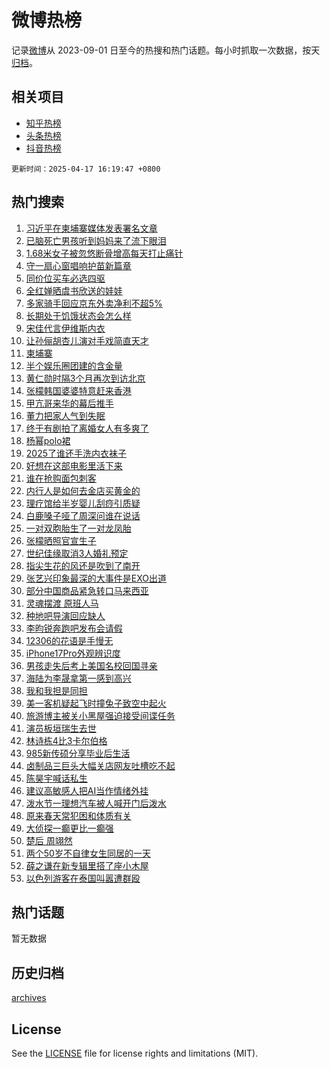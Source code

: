 # 微博热榜

记录[微博](https://www.weibo.com)从 2023-09-01 日至今的热搜和热门话题。每小时抓取一次数据，按天[归档](archives)。

## 相关项目

- [知乎热榜](https://github.com/hotarchive/zhihu)
- [头条热榜](https://github.com/hotarchive/toutiao)
- [抖音热榜](https://github.com/hotarchive/douyin)


`更新时间：2025-04-17 16:19:47 +0800`

## 热门搜索

1. [习近平在柬埔寨媒体发表署名文章](https://m.weibo.cn/search?containerid=100103type%3D1%26t%3D10%26q%3D%23%E4%B9%A0%E8%BF%91%E5%B9%B3%E5%9C%A8%E6%9F%AC%E5%9F%94%E5%AF%A8%E5%AA%92%E4%BD%93%E5%8F%91%E8%A1%A8%E7%BD%B2%E5%90%8D%E6%96%87%E7%AB%A0%23&stream_entry_id=51&isnewpage=1&extparam=seat%3D1%26filter_type%3Drealtimehot%26stream_entry_id%3D51%26c_type%3D51%26dgr%3D0%26pos%3D0%26q%3D%2523%25E4%25B9%25A0%25E8%25BF%2591%25E5%25B9%25B3%25E5%259C%25A8%25E6%259F%25AC%25E5%259F%2594%25E5%25AF%25A8%25E5%25AA%2592%25E4%25BD%2593%25E5%258F%2591%25E8%25A1%25A8%25E7%25BD%25B2%25E5%2590%258D%25E6%2596%2587%25E7%25AB%25A0%2523%26cate%3D10103%26display_time%3D1744877985%26pre_seqid%3D174487798560803822407109)
1. [已脑死亡男孩听到妈妈来了流下眼泪](https://m.weibo.cn/search?containerid=100103type%3D1%26t%3D10%26q%3D%23%E5%B7%B2%E8%84%91%E6%AD%BB%E4%BA%A1%E7%94%B7%E5%AD%A9%E5%90%AC%E5%88%B0%E5%A6%88%E5%A6%88%E6%9D%A5%E4%BA%86%E6%B5%81%E4%B8%8B%E7%9C%BC%E6%B3%AA%23&stream_entry_id=31&isnewpage=1&extparam=seat%3D1%26filter_type%3Drealtimehot%26c_type%3D31%26dgr%3D0%26cate%3D5001%26band_rank%3D1%26flag%3D1%26q%3D%2523%25E5%25B7%25B2%25E8%2584%2591%25E6%25AD%25BB%25E4%25BA%25A1%25E7%2594%25B7%25E5%25AD%25A9%25E5%2590%25AC%25E5%2588%25B0%25E5%25A6%2588%25E5%25A6%2588%25E6%259D%25A5%25E4%25BA%2586%25E6%25B5%2581%25E4%25B8%258B%25E7%259C%25BC%25E6%25B3%25AA%2523%26stream_entry_id%3D31%26realpos%3D1%26lcate%3D5001%26pos%3D0%26display_time%3D1744877985%26pre_seqid%3D174487798560803822407109)
1. [1.68米女子被忽悠断骨增高每天打止痛针](https://m.weibo.cn/search?containerid=100103type%3D1%26t%3D10%26q%3D%231.68%E7%B1%B3%E5%A5%B3%E5%AD%90%E8%A2%AB%E5%BF%BD%E6%82%A0%E6%96%AD%E9%AA%A8%E5%A2%9E%E9%AB%98%E6%AF%8F%E5%A4%A9%E6%89%93%E6%AD%A2%E7%97%9B%E9%92%88%23&stream_entry_id=31&isnewpage=1&extparam=seat%3D1%26filter_type%3Drealtimehot%26c_type%3D31%26dgr%3D0%26cate%3D5001%26band_rank%3D2%26flag%3D2%26q%3D%25231.68%25E7%25B1%25B3%25E5%25A5%25B3%25E5%25AD%2590%25E8%25A2%25AB%25E5%25BF%25BD%25E6%2582%25A0%25E6%2596%25AD%25E9%25AA%25A8%25E5%25A2%259E%25E9%25AB%2598%25E6%25AF%258F%25E5%25A4%25A9%25E6%2589%2593%25E6%25AD%25A2%25E7%2597%259B%25E9%2592%2588%2523%26stream_entry_id%3D31%26realpos%3D2%26lcate%3D5001%26pos%3D1%26display_time%3D1744877985%26pre_seqid%3D174487798560803822407109)
1. [守一扇心窗唱响护苗新篇章](https://m.weibo.cn/search?containerid=100103type%3D1%26t%3D10%26q%3D%23%E5%AE%88%E4%B8%80%E6%89%87%E5%BF%83%E7%AA%97%E5%94%B1%E5%93%8D%E6%8A%A4%E8%8B%97%E6%96%B0%E7%AF%87%E7%AB%A0%23&stream_entry_id=31&isnewpage=1&extparam=seat%3D1%26filter_type%3Drealtimehot%26c_type%3D31%26dgr%3D0%26cate%3D5001%26band_rank%3D3%26flag%3D0%26q%3D%2523%25E5%25AE%2588%25E4%25B8%2580%25E6%2589%2587%25E5%25BF%2583%25E7%25AA%2597%25E5%2594%25B1%25E5%2593%258D%25E6%258A%25A4%25E8%258B%2597%25E6%2596%25B0%25E7%25AF%2587%25E7%25AB%25A0%2523%26stream_entry_id%3D31%26realpos%3D3%26lcate%3D5001%26pos%3D2%26display_time%3D1744877985%26pre_seqid%3D174487798560803822407109)
1. [同价位买车必选四驱](https://m.weibo.cn/search?containerid=100103type%3D1%26t%3D10%26q%3D%23%E5%90%8C%E4%BB%B7%E4%BD%8D%E4%B9%B0%E8%BD%A6%E5%BF%85%E9%80%89%E5%9B%9B%E9%A9%B1%23&stream_entry_id=31&isnewpage=1&extparam=seat%3D1%26filter_type%3Drealtimehot%26c_type%3D31%26dgr%3D0%26adid%3D283125%26pos%3D3%26stream_entry_id%3D31%26topic_ad%3D1%26cate%3D5001%26band_rank%3D4%26is_ad_pos%3D1%26lcate%3D5001%26q%3D%2523%25E5%2590%258C%25E4%25BB%25B7%25E4%25BD%258D%25E4%25B9%25B0%25E8%25BD%25A6%25E5%25BF%2585%25E9%2580%2589%25E5%259B%259B%25E9%25A9%25B1%2523%26display_time%3D1744877985%26pre_seqid%3D174487798560803822407109)
1. [全红婵晒虞书欣送的娃娃](https://m.weibo.cn/search?containerid=100103type%3D1%26t%3D10%26q%3D%23%E5%85%A8%E7%BA%A2%E5%A9%B5%E6%99%92%E8%99%9E%E4%B9%A6%E6%AC%A3%E9%80%81%E7%9A%84%E5%A8%83%E5%A8%83%23&stream_entry_id=31&isnewpage=1&extparam=seat%3D1%26filter_type%3Drealtimehot%26c_type%3D31%26dgr%3D0%26cate%3D5001%26band_rank%3D4%26flag%3D1%26q%3D%2523%25E5%2585%25A8%25E7%25BA%25A2%25E5%25A9%25B5%25E6%2599%2592%25E8%2599%259E%25E4%25B9%25A6%25E6%25AC%25A3%25E9%2580%2581%25E7%259A%2584%25E5%25A8%2583%25E5%25A8%2583%2523%26stream_entry_id%3D31%26realpos%3D4%26lcate%3D5001%26pos%3D4%26display_time%3D1744877985%26pre_seqid%3D174487798560803822407109)
1. [多家骑手回应京东外卖净利不超5%](https://m.weibo.cn/search?containerid=100103type%3D1%26t%3D10%26q%3D%23%E5%A4%9A%E5%AE%B6%E9%AA%91%E6%89%8B%E5%9B%9E%E5%BA%94%E4%BA%AC%E4%B8%9C%E5%A4%96%E5%8D%96%E5%87%80%E5%88%A9%E4%B8%8D%E8%B6%855%25%23&stream_entry_id=31&isnewpage=1&extparam=seat%3D1%26filter_type%3Drealtimehot%26c_type%3D31%26dgr%3D0%26cate%3D5001%26band_rank%3D5%26flag%3D1%26q%3D%2523%25E5%25A4%259A%25E5%25AE%25B6%25E9%25AA%2591%25E6%2589%258B%25E5%259B%259E%25E5%25BA%2594%25E4%25BA%25AC%25E4%25B8%259C%25E5%25A4%2596%25E5%258D%2596%25E5%2587%2580%25E5%2588%25A9%25E4%25B8%258D%25E8%25B6%25855%2525%2523%26stream_entry_id%3D31%26realpos%3D5%26lcate%3D5001%26pos%3D5%26display_time%3D1744877985%26pre_seqid%3D174487798560803822407109)
1. [长期处于饥饿状态会怎么样](https://m.weibo.cn/search?containerid=100103type%3D1%26t%3D10%26q%3D%E9%95%BF%E6%9C%9F%E5%A4%84%E4%BA%8E%E9%A5%A5%E9%A5%BF%E7%8A%B6%E6%80%81%E4%BC%9A%E6%80%8E%E4%B9%88%E6%A0%B7&stream_entry_id=31&isnewpage=1&extparam=seat%3D1%26filter_type%3Drealtimehot%26first_ask_mid%3D%26c_type%3D31%26dgr%3D0%26pos%3D6%26q%3D%25E9%2595%25BF%25E6%259C%259F%25E5%25A4%2584%25E4%25BA%258E%25E9%25A5%25A5%25E9%25A5%25BF%25E7%258A%25B6%25E6%2580%2581%25E4%25BC%259A%25E6%2580%258E%25E4%25B9%2588%25E6%25A0%25B7%26stream_entry_id%3D31%26flag%3D0%26band_rank%3D6%26cate%3D5001%26realpos%3D6%26lcate%3D5001%26is_ai_ask%3D1%26display_time%3D1744877985%26pre_seqid%3D174487798560803822407109)
1. [宋佳代言伊维斯内衣](https://m.weibo.cn/search?containerid=100103type%3D1%26t%3D10%26q%3D%23%E5%AE%8B%E4%BD%B3%E4%BB%A3%E8%A8%80%E4%BC%8A%E7%BB%B4%E6%96%AF%E5%86%85%E8%A1%A3%23&stream_entry_id=31&isnewpage=1&extparam=seat%3D1%26filter_type%3Drealtimehot%26c_type%3D31%26dgr%3D0%26adid%3D283076%26pos%3D7%26stream_entry_id%3D31%26topic_ad%3D1%26cate%3D5001%26band_rank%3D7%26is_ad_pos%3D1%26lcate%3D5001%26q%3D%2523%25E5%25AE%258B%25E4%25BD%25B3%25E4%25BB%25A3%25E8%25A8%2580%25E4%25BC%258A%25E7%25BB%25B4%25E6%2596%25AF%25E5%2586%2585%25E8%25A1%25A3%2523%26display_time%3D1744877985%26pre_seqid%3D174487798560803822407109)
1. [让孙俪胡杏儿演对手戏简直天才](https://m.weibo.cn/search?containerid=100103type%3D1%26t%3D10%26q%3D%E8%AE%A9%E5%AD%99%E4%BF%AA%E8%83%A1%E6%9D%8F%E5%84%BF%E6%BC%94%E5%AF%B9%E6%89%8B%E6%88%8F%E7%AE%80%E7%9B%B4%E5%A4%A9%E6%89%8D&stream_entry_id=31&isnewpage=1&extparam=seat%3D1%26filter_type%3Drealtimehot%26c_type%3D31%26dgr%3D0%26cate%3D5001%26band_rank%3D7%26flag%3D1%26q%3D%25E8%25AE%25A9%25E5%25AD%2599%25E4%25BF%25AA%25E8%2583%25A1%25E6%259D%258F%25E5%2584%25BF%25E6%25BC%2594%25E5%25AF%25B9%25E6%2589%258B%25E6%2588%258F%25E7%25AE%2580%25E7%259B%25B4%25E5%25A4%25A9%25E6%2589%258D%26stream_entry_id%3D31%26realpos%3D7%26lcate%3D5001%26pos%3D8%26display_time%3D1744877985%26pre_seqid%3D174487798560803822407109)
1. [柬埔寨](https://m.weibo.cn/search?containerid=100103type%3D1%26t%3D10%26q%3D%E6%9F%AC%E5%9F%94%E5%AF%A8&stream_entry_id=31&isnewpage=1&extparam=seat%3D1%26filter_type%3Drealtimehot%26c_type%3D31%26dgr%3D0%26cate%3D5001%26band_rank%3D8%26flag%3D0%26q%3D%25E6%259F%25AC%25E5%259F%2594%25E5%25AF%25A8%26stream_entry_id%3D31%26realpos%3D8%26lcate%3D5001%26pos%3D9%26display_time%3D1744877985%26pre_seqid%3D174487798560803822407109)
1. [半个娱乐圈团建的含金量](https://m.weibo.cn/search?containerid=100103type%3D1%26t%3D10%26q%3D%23%E5%8D%8A%E4%B8%AA%E5%A8%B1%E4%B9%90%E5%9C%88%E5%9B%A2%E5%BB%BA%E7%9A%84%E5%90%AB%E9%87%91%E9%87%8F%23&stream_entry_id=31&isnewpage=1&extparam=seat%3D1%26filter_type%3Drealtimehot%26c_type%3D31%26dgr%3D0%26cate%3D5001%26band_rank%3D9%26flag%3D2%26q%3D%2523%25E5%258D%258A%25E4%25B8%25AA%25E5%25A8%25B1%25E4%25B9%2590%25E5%259C%2588%25E5%259B%25A2%25E5%25BB%25BA%25E7%259A%2584%25E5%2590%25AB%25E9%2587%2591%25E9%2587%258F%2523%26stream_entry_id%3D31%26realpos%3D9%26lcate%3D5001%26pos%3D10%26display_time%3D1744877985%26pre_seqid%3D174487798560803822407109)
1. [黄仁勋时隔3个月再次到访北京](https://m.weibo.cn/search?containerid=100103type%3D1%26t%3D10%26q%3D%23%E9%BB%84%E4%BB%81%E5%8B%8B%E6%97%B6%E9%9A%943%E4%B8%AA%E6%9C%88%E5%86%8D%E6%AC%A1%E5%88%B0%E8%AE%BF%E5%8C%97%E4%BA%AC%23&stream_entry_id=31&isnewpage=1&extparam=seat%3D1%26filter_type%3Drealtimehot%26c_type%3D31%26dgr%3D0%26cate%3D5001%26band_rank%3D10%26flag%3D1%26q%3D%2523%25E9%25BB%2584%25E4%25BB%2581%25E5%258B%258B%25E6%2597%25B6%25E9%259A%25943%25E4%25B8%25AA%25E6%259C%2588%25E5%2586%258D%25E6%25AC%25A1%25E5%2588%25B0%25E8%25AE%25BF%25E5%258C%2597%25E4%25BA%25AC%2523%26stream_entry_id%3D31%26realpos%3D10%26lcate%3D5001%26pos%3D11%26display_time%3D1744877985%26pre_seqid%3D174487798560803822407109)
1. [张檬韩国婆婆特意赶来香港](https://m.weibo.cn/search?containerid=100103type%3D1%26t%3D10%26q%3D%23%E5%BC%A0%E6%AA%AC%E9%9F%A9%E5%9B%BD%E5%A9%86%E5%A9%86%E7%89%B9%E6%84%8F%E8%B5%B6%E6%9D%A5%E9%A6%99%E6%B8%AF%23&stream_entry_id=31&isnewpage=1&extparam=seat%3D1%26filter_type%3Drealtimehot%26c_type%3D31%26dgr%3D0%26cate%3D5001%26band_rank%3D11%26flag%3D1%26q%3D%2523%25E5%25BC%25A0%25E6%25AA%25AC%25E9%259F%25A9%25E5%259B%25BD%25E5%25A9%2586%25E5%25A9%2586%25E7%2589%25B9%25E6%2584%258F%25E8%25B5%25B6%25E6%259D%25A5%25E9%25A6%2599%25E6%25B8%25AF%2523%26stream_entry_id%3D31%26realpos%3D11%26lcate%3D5001%26pos%3D12%26display_time%3D1744877985%26pre_seqid%3D174487798560803822407109)
1. [甲亢哥来华的幕后推手](https://m.weibo.cn/search?containerid=100103type%3D1%26t%3D10%26q%3D%E7%94%B2%E4%BA%A2%E5%93%A5%E6%9D%A5%E5%8D%8E%E7%9A%84%E5%B9%95%E5%90%8E%E6%8E%A8%E6%89%8B&stream_entry_id=31&isnewpage=1&extparam=seat%3D1%26filter_type%3Drealtimehot%26c_type%3D31%26dgr%3D0%26cate%3D5001%26band_rank%3D12%26flag%3D1%26q%3D%25E7%2594%25B2%25E4%25BA%25A2%25E5%2593%25A5%25E6%259D%25A5%25E5%258D%258E%25E7%259A%2584%25E5%25B9%2595%25E5%2590%258E%25E6%258E%25A8%25E6%2589%258B%26stream_entry_id%3D31%26realpos%3D12%26lcate%3D5001%26pos%3D13%26display_time%3D1744877985%26pre_seqid%3D174487798560803822407109)
1. [董力把家人气到失眠](https://m.weibo.cn/search?containerid=100103type%3D1%26t%3D10%26q%3D%E8%91%A3%E5%8A%9B%E6%8A%8A%E5%AE%B6%E4%BA%BA%E6%B0%94%E5%88%B0%E5%A4%B1%E7%9C%A0&stream_entry_id=31&isnewpage=1&extparam=seat%3D1%26filter_type%3Drealtimehot%26c_type%3D31%26dgr%3D0%26cate%3D5001%26band_rank%3D13%26flag%3D2%26q%3D%25E8%2591%25A3%25E5%258A%259B%25E6%258A%258A%25E5%25AE%25B6%25E4%25BA%25BA%25E6%25B0%2594%25E5%2588%25B0%25E5%25A4%25B1%25E7%259C%25A0%26stream_entry_id%3D31%26realpos%3D13%26lcate%3D5001%26pos%3D14%26display_time%3D1744877985%26pre_seqid%3D174487798560803822407109)
1. [终于有剧拍了离婚女人有多爽了](https://m.weibo.cn/search?containerid=100103type%3D1%26t%3D10%26q%3D%E7%BB%88%E4%BA%8E%E6%9C%89%E5%89%A7%E6%8B%8D%E4%BA%86%E7%A6%BB%E5%A9%9A%E5%A5%B3%E4%BA%BA%E6%9C%89%E5%A4%9A%E7%88%BD%E4%BA%86&stream_entry_id=31&isnewpage=1&extparam=seat%3D1%26filter_type%3Drealtimehot%26c_type%3D31%26dgr%3D0%26cate%3D5001%26band_rank%3D14%26flag%3D2%26q%3D%25E7%25BB%2588%25E4%25BA%258E%25E6%259C%2589%25E5%2589%25A7%25E6%258B%258D%25E4%25BA%2586%25E7%25A6%25BB%25E5%25A9%259A%25E5%25A5%25B3%25E4%25BA%25BA%25E6%259C%2589%25E5%25A4%259A%25E7%2588%25BD%25E4%25BA%2586%26stream_entry_id%3D31%26realpos%3D14%26lcate%3D5001%26pos%3D15%26display_time%3D1744877985%26pre_seqid%3D174487798560803822407109)
1. [杨幂polo裙](https://m.weibo.cn/search?containerid=100103type%3D1%26t%3D10%26q%3D%E6%9D%A8%E5%B9%82polo%E8%A3%99&stream_entry_id=31&isnewpage=1&extparam=seat%3D1%26filter_type%3Drealtimehot%26c_type%3D31%26dgr%3D0%26cate%3D5001%26band_rank%3D15%26flag%3D1%26q%3D%25E6%259D%25A8%25E5%25B9%2582polo%25E8%25A3%2599%26stream_entry_id%3D31%26realpos%3D15%26lcate%3D5001%26pos%3D16%26display_time%3D1744877985%26pre_seqid%3D174487798560803822407109)
1. [2025了谁还手洗内衣袜子](https://m.weibo.cn/search?containerid=100103type%3D1%26t%3D10%26q%3D%232025%E4%BA%86%E8%B0%81%E8%BF%98%E6%89%8B%E6%B4%97%E5%86%85%E8%A1%A3%E8%A2%9C%E5%AD%90%23&stream_entry_id=31&isnewpage=1&extparam=seat%3D1%26filter_type%3Drealtimehot%26c_type%3D31%26dgr%3D0%26cate%3D5001%26band_rank%3D16%26flag%3D1%26q%3D%25232025%25E4%25BA%2586%25E8%25B0%2581%25E8%25BF%2598%25E6%2589%258B%25E6%25B4%2597%25E5%2586%2585%25E8%25A1%25A3%25E8%25A2%259C%25E5%25AD%2590%2523%26stream_entry_id%3D31%26realpos%3D16%26lcate%3D5001%26pos%3D17%26display_time%3D1744877985%26pre_seqid%3D174487798560803822407109)
1. [好想在这部电影里活下来](https://m.weibo.cn/search?containerid=100103type%3D1%26t%3D10%26q%3D%E5%A5%BD%E6%83%B3%E5%9C%A8%E8%BF%99%E9%83%A8%E7%94%B5%E5%BD%B1%E9%87%8C%E6%B4%BB%E4%B8%8B%E6%9D%A5&stream_entry_id=31&isnewpage=1&extparam=seat%3D1%26filter_type%3Drealtimehot%26c_type%3D31%26dgr%3D0%26cate%3D5001%26band_rank%3D17%26flag%3D1%26q%3D%25E5%25A5%25BD%25E6%2583%25B3%25E5%259C%25A8%25E8%25BF%2599%25E9%2583%25A8%25E7%2594%25B5%25E5%25BD%25B1%25E9%2587%258C%25E6%25B4%25BB%25E4%25B8%258B%25E6%259D%25A5%26stream_entry_id%3D31%26realpos%3D17%26lcate%3D5001%26pos%3D18%26display_time%3D1744877985%26pre_seqid%3D174487798560803822407109)
1. [谁在抢购面包刺客](https://m.weibo.cn/search?containerid=100103type%3D1%26t%3D10%26q%3D%23%E8%B0%81%E5%9C%A8%E6%8A%A2%E8%B4%AD%E9%9D%A2%E5%8C%85%E5%88%BA%E5%AE%A2%23&stream_entry_id=31&isnewpage=1&extparam=seat%3D1%26filter_type%3Drealtimehot%26c_type%3D31%26dgr%3D0%26cate%3D5001%26band_rank%3D18%26flag%3D1%26q%3D%2523%25E8%25B0%2581%25E5%259C%25A8%25E6%258A%25A2%25E8%25B4%25AD%25E9%259D%25A2%25E5%258C%2585%25E5%2588%25BA%25E5%25AE%25A2%2523%26stream_entry_id%3D31%26realpos%3D18%26lcate%3D5001%26pos%3D19%26display_time%3D1744877985%26pre_seqid%3D174487798560803822407109)
1. [内行人是如何去金店买黄金的](https://m.weibo.cn/search?containerid=100103type%3D1%26t%3D10%26q%3D%E5%86%85%E8%A1%8C%E4%BA%BA%E6%98%AF%E5%A6%82%E4%BD%95%E5%8E%BB%E9%87%91%E5%BA%97%E4%B9%B0%E9%BB%84%E9%87%91%E7%9A%84&stream_entry_id=31&isnewpage=1&extparam=seat%3D1%26filter_type%3Drealtimehot%26first_ask_mid%3D%26c_type%3D31%26dgr%3D0%26pos%3D20%26q%3D%25E5%2586%2585%25E8%25A1%258C%25E4%25BA%25BA%25E6%2598%25AF%25E5%25A6%2582%25E4%25BD%2595%25E5%258E%25BB%25E9%2587%2591%25E5%25BA%2597%25E4%25B9%25B0%25E9%25BB%2584%25E9%2587%2591%25E7%259A%2584%26stream_entry_id%3D31%26flag%3D1%26band_rank%3D19%26cate%3D5001%26realpos%3D19%26lcate%3D5001%26is_ai_ask%3D1%26display_time%3D1744877985%26pre_seqid%3D174487798560803822407109)
1. [理疗馆给半岁婴儿刮痧引质疑](https://m.weibo.cn/search?containerid=100103type%3D1%26t%3D10%26q%3D%23%E7%90%86%E7%96%97%E9%A6%86%E7%BB%99%E5%8D%8A%E5%B2%81%E5%A9%B4%E5%84%BF%E5%88%AE%E7%97%A7%E5%BC%95%E8%B4%A8%E7%96%91%23&stream_entry_id=31&isnewpage=1&extparam=seat%3D1%26filter_type%3Drealtimehot%26c_type%3D31%26dgr%3D0%26cate%3D5001%26band_rank%3D20%26flag%3D1%26q%3D%2523%25E7%2590%2586%25E7%2596%2597%25E9%25A6%2586%25E7%25BB%2599%25E5%258D%258A%25E5%25B2%2581%25E5%25A9%25B4%25E5%2584%25BF%25E5%2588%25AE%25E7%2597%25A7%25E5%25BC%2595%25E8%25B4%25A8%25E7%2596%2591%2523%26stream_entry_id%3D31%26realpos%3D20%26lcate%3D5001%26pos%3D21%26display_time%3D1744877985%26pre_seqid%3D174487798560803822407109)
1. [白鹿嗓子哑了周深问谁在说话](https://m.weibo.cn/search?containerid=100103type%3D1%26t%3D10%26q%3D%23%E7%99%BD%E9%B9%BF%E5%97%93%E5%AD%90%E5%93%91%E4%BA%86%E5%91%A8%E6%B7%B1%E9%97%AE%E8%B0%81%E5%9C%A8%E8%AF%B4%E8%AF%9D%23&stream_entry_id=31&isnewpage=1&extparam=seat%3D1%26filter_type%3Drealtimehot%26c_type%3D31%26dgr%3D0%26cate%3D5001%26band_rank%3D21%26flag%3D1%26q%3D%2523%25E7%2599%25BD%25E9%25B9%25BF%25E5%2597%2593%25E5%25AD%2590%25E5%2593%2591%25E4%25BA%2586%25E5%2591%25A8%25E6%25B7%25B1%25E9%2597%25AE%25E8%25B0%2581%25E5%259C%25A8%25E8%25AF%25B4%25E8%25AF%259D%2523%26stream_entry_id%3D31%26realpos%3D21%26lcate%3D5001%26pos%3D22%26display_time%3D1744877985%26pre_seqid%3D174487798560803822407109)
1. [一对双胞胎生了一对龙凤胎](https://m.weibo.cn/search?containerid=100103type%3D1%26t%3D10%26q%3D%23%E4%B8%80%E5%AF%B9%E5%8F%8C%E8%83%9E%E8%83%8E%E7%94%9F%E4%BA%86%E4%B8%80%E5%AF%B9%E9%BE%99%E5%87%A4%E8%83%8E%23&stream_entry_id=31&isnewpage=1&extparam=seat%3D1%26filter_type%3Drealtimehot%26c_type%3D31%26dgr%3D0%26cate%3D5001%26band_rank%3D22%26flag%3D1%26q%3D%2523%25E4%25B8%2580%25E5%25AF%25B9%25E5%258F%258C%25E8%2583%259E%25E8%2583%258E%25E7%2594%259F%25E4%25BA%2586%25E4%25B8%2580%25E5%25AF%25B9%25E9%25BE%2599%25E5%2587%25A4%25E8%2583%258E%2523%26stream_entry_id%3D31%26realpos%3D22%26lcate%3D5001%26pos%3D23%26display_time%3D1744877985%26pre_seqid%3D174487798560803822407109)
1. [张檬晒照官宣生子](https://m.weibo.cn/search?containerid=100103type%3D1%26t%3D10%26q%3D%23%E5%BC%A0%E6%AA%AC%E6%99%92%E7%85%A7%E5%AE%98%E5%AE%A3%E7%94%9F%E5%AD%90%23&stream_entry_id=31&isnewpage=1&extparam=seat%3D1%26filter_type%3Drealtimehot%26c_type%3D31%26dgr%3D0%26cate%3D5001%26band_rank%3D23%26flag%3D2%26q%3D%2523%25E5%25BC%25A0%25E6%25AA%25AC%25E6%2599%2592%25E7%2585%25A7%25E5%25AE%2598%25E5%25AE%25A3%25E7%2594%259F%25E5%25AD%2590%2523%26stream_entry_id%3D31%26realpos%3D23%26lcate%3D5001%26pos%3D24%26display_time%3D1744877985%26pre_seqid%3D174487798560803822407109)
1. [世纪佳缘取消3人婚礼预定](https://m.weibo.cn/search?containerid=100103type%3D1%26t%3D10%26q%3D%23%E4%B8%96%E7%BA%AA%E4%BD%B3%E7%BC%98%E5%8F%96%E6%B6%883%E4%BA%BA%E5%A9%9A%E7%A4%BC%E9%A2%84%E5%AE%9A%23&stream_entry_id=31&isnewpage=1&extparam=seat%3D1%26filter_type%3Drealtimehot%26c_type%3D31%26dgr%3D0%26cate%3D5001%26band_rank%3D24%26flag%3D0%26q%3D%2523%25E4%25B8%2596%25E7%25BA%25AA%25E4%25BD%25B3%25E7%25BC%2598%25E5%258F%2596%25E6%25B6%25883%25E4%25BA%25BA%25E5%25A9%259A%25E7%25A4%25BC%25E9%25A2%2584%25E5%25AE%259A%2523%26stream_entry_id%3D31%26realpos%3D24%26lcate%3D5001%26pos%3D25%26display_time%3D1744877985%26pre_seqid%3D174487798560803822407109)
1. [指尖生花的风还是吹到了南开](https://m.weibo.cn/search?containerid=100103type%3D1%26t%3D10%26q%3D%E6%8C%87%E5%B0%96%E7%94%9F%E8%8A%B1%E7%9A%84%E9%A3%8E%E8%BF%98%E6%98%AF%E5%90%B9%E5%88%B0%E4%BA%86%E5%8D%97%E5%BC%80&stream_entry_id=31&isnewpage=1&extparam=seat%3D1%26filter_type%3Drealtimehot%26c_type%3D31%26dgr%3D0%26cate%3D5001%26band_rank%3D25%26flag%3D1%26q%3D%25E6%258C%2587%25E5%25B0%2596%25E7%2594%259F%25E8%258A%25B1%25E7%259A%2584%25E9%25A3%258E%25E8%25BF%2598%25E6%2598%25AF%25E5%2590%25B9%25E5%2588%25B0%25E4%25BA%2586%25E5%258D%2597%25E5%25BC%2580%26stream_entry_id%3D31%26realpos%3D25%26lcate%3D5001%26pos%3D26%26display_time%3D1744877985%26pre_seqid%3D174487798560803822407109)
1. [张艺兴印象最深的大事件是EXO出道](https://m.weibo.cn/search?containerid=100103type%3D1%26t%3D10%26q%3D%23%E5%BC%A0%E8%89%BA%E5%85%B4%E5%8D%B0%E8%B1%A1%E6%9C%80%E6%B7%B1%E7%9A%84%E5%A4%A7%E4%BA%8B%E4%BB%B6%E6%98%AFEXO%E5%87%BA%E9%81%93%23&stream_entry_id=31&isnewpage=1&extparam=seat%3D1%26filter_type%3Drealtimehot%26c_type%3D31%26dgr%3D0%26cate%3D5001%26band_rank%3D26%26flag%3D1%26q%3D%2523%25E5%25BC%25A0%25E8%2589%25BA%25E5%2585%25B4%25E5%258D%25B0%25E8%25B1%25A1%25E6%259C%2580%25E6%25B7%25B1%25E7%259A%2584%25E5%25A4%25A7%25E4%25BA%258B%25E4%25BB%25B6%25E6%2598%25AFEXO%25E5%2587%25BA%25E9%2581%2593%2523%26stream_entry_id%3D31%26realpos%3D26%26lcate%3D5001%26pos%3D27%26display_time%3D1744877985%26pre_seqid%3D174487798560803822407109)
1. [部分中国商品紧急转口马来西亚](https://m.weibo.cn/search?containerid=100103type%3D1%26t%3D10%26q%3D%23%E9%83%A8%E5%88%86%E4%B8%AD%E5%9B%BD%E5%95%86%E5%93%81%E7%B4%A7%E6%80%A5%E8%BD%AC%E5%8F%A3%E9%A9%AC%E6%9D%A5%E8%A5%BF%E4%BA%9A%23&stream_entry_id=31&isnewpage=1&extparam=seat%3D1%26filter_type%3Drealtimehot%26c_type%3D31%26dgr%3D0%26cate%3D5001%26band_rank%3D27%26flag%3D1%26q%3D%2523%25E9%2583%25A8%25E5%2588%2586%25E4%25B8%25AD%25E5%259B%25BD%25E5%2595%2586%25E5%2593%2581%25E7%25B4%25A7%25E6%2580%25A5%25E8%25BD%25AC%25E5%258F%25A3%25E9%25A9%25AC%25E6%259D%25A5%25E8%25A5%25BF%25E4%25BA%259A%2523%26stream_entry_id%3D31%26realpos%3D27%26lcate%3D5001%26pos%3D28%26display_time%3D1744877985%26pre_seqid%3D174487798560803822407109)
1. [灵魂摆渡 原班人马](https://m.weibo.cn/search?containerid=100103type%3D1%26t%3D10%26q%3D%E7%81%B5%E9%AD%82%E6%91%86%E6%B8%A1+%E5%8E%9F%E7%8F%AD%E4%BA%BA%E9%A9%AC&stream_entry_id=31&isnewpage=1&extparam=seat%3D1%26filter_type%3Drealtimehot%26c_type%3D31%26dgr%3D0%26cate%3D5001%26band_rank%3D28%26flag%3D1%26q%3D%25E7%2581%25B5%25E9%25AD%2582%25E6%2591%2586%25E6%25B8%25A1%2520%25E5%258E%259F%25E7%258F%25AD%25E4%25BA%25BA%25E9%25A9%25AC%26stream_entry_id%3D31%26realpos%3D28%26lcate%3D5001%26pos%3D29%26display_time%3D1744877985%26pre_seqid%3D174487798560803822407109)
1. [种地吧导演回应缺人](https://m.weibo.cn/search?containerid=100103type%3D1%26t%3D10%26q%3D%23%E7%A7%8D%E5%9C%B0%E5%90%A7%E5%AF%BC%E6%BC%94%E5%9B%9E%E5%BA%94%E7%BC%BA%E4%BA%BA%23&stream_entry_id=31&isnewpage=1&extparam=seat%3D1%26filter_type%3Drealtimehot%26c_type%3D31%26dgr%3D0%26cate%3D5001%26band_rank%3D29%26flag%3D0%26q%3D%2523%25E7%25A7%258D%25E5%259C%25B0%25E5%2590%25A7%25E5%25AF%25BC%25E6%25BC%2594%25E5%259B%259E%25E5%25BA%2594%25E7%25BC%25BA%25E4%25BA%25BA%2523%26stream_entry_id%3D31%26realpos%3D29%26lcate%3D5001%26pos%3D30%26display_time%3D1744877985%26pre_seqid%3D174487798560803822407109)
1. [李昀锐奔跑吧发布会请假](https://m.weibo.cn/search?containerid=100103type%3D1%26t%3D10%26q%3D%E6%9D%8E%E6%98%80%E9%94%90%E5%A5%94%E8%B7%91%E5%90%A7%E5%8F%91%E5%B8%83%E4%BC%9A%E8%AF%B7%E5%81%87&stream_entry_id=31&isnewpage=1&extparam=seat%3D1%26filter_type%3Drealtimehot%26c_type%3D31%26dgr%3D0%26cate%3D5001%26band_rank%3D30%26flag%3D1%26q%3D%25E6%259D%258E%25E6%2598%2580%25E9%2594%2590%25E5%25A5%2594%25E8%25B7%2591%25E5%2590%25A7%25E5%258F%2591%25E5%25B8%2583%25E4%25BC%259A%25E8%25AF%25B7%25E5%2581%2587%26stream_entry_id%3D31%26realpos%3D30%26lcate%3D5001%26pos%3D31%26display_time%3D1744877985%26pre_seqid%3D174487798560803822407109)
1. [12306的花语是手慢无](https://m.weibo.cn/search?containerid=100103type%3D1%26t%3D10%26q%3D12306%E7%9A%84%E8%8A%B1%E8%AF%AD%E6%98%AF%E6%89%8B%E6%85%A2%E6%97%A0&stream_entry_id=31&isnewpage=1&extparam=seat%3D1%26filter_type%3Drealtimehot%26c_type%3D31%26dgr%3D0%26cate%3D5001%26band_rank%3D31%26flag%3D1%26q%3D12306%25E7%259A%2584%25E8%258A%25B1%25E8%25AF%25AD%25E6%2598%25AF%25E6%2589%258B%25E6%2585%25A2%25E6%2597%25A0%26stream_entry_id%3D31%26realpos%3D31%26lcate%3D5001%26pos%3D32%26display_time%3D1744877985%26pre_seqid%3D174487798560803822407109)
1. [iPhone17Pro外观辨识度](https://m.weibo.cn/search?containerid=100103type%3D1%26t%3D10%26q%3DiPhone17Pro%E5%A4%96%E8%A7%82%E8%BE%A8%E8%AF%86%E5%BA%A6&stream_entry_id=31&isnewpage=1&extparam=seat%3D1%26filter_type%3Drealtimehot%26c_type%3D31%26dgr%3D0%26cate%3D5001%26band_rank%3D32%26flag%3D1%26q%3DiPhone17Pro%25E5%25A4%2596%25E8%25A7%2582%25E8%25BE%25A8%25E8%25AF%2586%25E5%25BA%25A6%26stream_entry_id%3D31%26realpos%3D32%26lcate%3D5001%26pos%3D33%26display_time%3D1744877985%26pre_seqid%3D174487798560803822407109)
1. [男孩走失后考上美国名校回国寻亲](https://m.weibo.cn/search?containerid=100103type%3D1%26t%3D10%26q%3D%23%E7%94%B7%E5%AD%A9%E8%B5%B0%E5%A4%B1%E5%90%8E%E8%80%83%E4%B8%8A%E7%BE%8E%E5%9B%BD%E5%90%8D%E6%A0%A1%E5%9B%9E%E5%9B%BD%E5%AF%BB%E4%BA%B2%23&stream_entry_id=31&isnewpage=1&extparam=seat%3D1%26filter_type%3Drealtimehot%26c_type%3D31%26dgr%3D0%26cate%3D5001%26band_rank%3D33%26flag%3D1%26q%3D%2523%25E7%2594%25B7%25E5%25AD%25A9%25E8%25B5%25B0%25E5%25A4%25B1%25E5%2590%258E%25E8%2580%2583%25E4%25B8%258A%25E7%25BE%258E%25E5%259B%25BD%25E5%2590%258D%25E6%25A0%25A1%25E5%259B%259E%25E5%259B%25BD%25E5%25AF%25BB%25E4%25BA%25B2%2523%26stream_entry_id%3D31%26realpos%3D33%26lcate%3D5001%26pos%3D34%26display_time%3D1744877985%26pre_seqid%3D174487798560803822407109)
1. [海陆为李晟拿第一感到高兴](https://m.weibo.cn/search?containerid=100103type%3D1%26t%3D10%26q%3D%23%E6%B5%B7%E9%99%86%E4%B8%BA%E6%9D%8E%E6%99%9F%E6%8B%BF%E7%AC%AC%E4%B8%80%E6%84%9F%E5%88%B0%E9%AB%98%E5%85%B4%23&stream_entry_id=31&isnewpage=1&extparam=seat%3D1%26filter_type%3Drealtimehot%26c_type%3D31%26dgr%3D0%26cate%3D5001%26band_rank%3D34%26flag%3D1%26q%3D%2523%25E6%25B5%25B7%25E9%2599%2586%25E4%25B8%25BA%25E6%259D%258E%25E6%2599%259F%25E6%258B%25BF%25E7%25AC%25AC%25E4%25B8%2580%25E6%2584%259F%25E5%2588%25B0%25E9%25AB%2598%25E5%2585%25B4%2523%26stream_entry_id%3D31%26realpos%3D34%26lcate%3D5001%26pos%3D35%26display_time%3D1744877985%26pre_seqid%3D174487798560803822407109)
1. [我和我担是同担](https://m.weibo.cn/search?containerid=100103type%3D1%26t%3D10%26q%3D%E6%88%91%E5%92%8C%E6%88%91%E6%8B%85%E6%98%AF%E5%90%8C%E6%8B%85&stream_entry_id=31&isnewpage=1&extparam=seat%3D1%26filter_type%3Drealtimehot%26c_type%3D31%26dgr%3D0%26cate%3D5001%26band_rank%3D35%26flag%3D1%26q%3D%25E6%2588%2591%25E5%2592%258C%25E6%2588%2591%25E6%258B%2585%25E6%2598%25AF%25E5%2590%258C%25E6%258B%2585%26stream_entry_id%3D31%26realpos%3D35%26lcate%3D5001%26pos%3D36%26display_time%3D1744877985%26pre_seqid%3D174487798560803822407109)
1. [美一客机疑起飞时撞兔子致空中起火](https://m.weibo.cn/search?containerid=100103type%3D1%26t%3D10%26q%3D%23%E7%BE%8E%E4%B8%80%E5%AE%A2%E6%9C%BA%E7%96%91%E8%B5%B7%E9%A3%9E%E6%97%B6%E6%92%9E%E5%85%94%E5%AD%90%E8%87%B4%E7%A9%BA%E4%B8%AD%E8%B5%B7%E7%81%AB%23&stream_entry_id=31&isnewpage=1&extparam=seat%3D1%26filter_type%3Drealtimehot%26c_type%3D31%26dgr%3D0%26cate%3D5001%26band_rank%3D36%26flag%3D1%26q%3D%2523%25E7%25BE%258E%25E4%25B8%2580%25E5%25AE%25A2%25E6%259C%25BA%25E7%2596%2591%25E8%25B5%25B7%25E9%25A3%259E%25E6%2597%25B6%25E6%2592%259E%25E5%2585%2594%25E5%25AD%2590%25E8%2587%25B4%25E7%25A9%25BA%25E4%25B8%25AD%25E8%25B5%25B7%25E7%2581%25AB%2523%26stream_entry_id%3D31%26realpos%3D36%26lcate%3D5001%26pos%3D37%26display_time%3D1744877985%26pre_seqid%3D174487798560803822407109)
1. [旅游博主被关小黑屋强迫接受间谍任务](https://m.weibo.cn/search?containerid=100103type%3D1%26t%3D10%26q%3D%23%E6%97%85%E6%B8%B8%E5%8D%9A%E4%B8%BB%E8%A2%AB%E5%85%B3%E5%B0%8F%E9%BB%91%E5%B1%8B%E5%BC%BA%E8%BF%AB%E6%8E%A5%E5%8F%97%E9%97%B4%E8%B0%8D%E4%BB%BB%E5%8A%A1%23&stream_entry_id=31&isnewpage=1&extparam=seat%3D1%26filter_type%3Drealtimehot%26c_type%3D31%26dgr%3D0%26cate%3D5001%26band_rank%3D37%26flag%3D0%26q%3D%2523%25E6%2597%2585%25E6%25B8%25B8%25E5%258D%259A%25E4%25B8%25BB%25E8%25A2%25AB%25E5%2585%25B3%25E5%25B0%258F%25E9%25BB%2591%25E5%25B1%258B%25E5%25BC%25BA%25E8%25BF%25AB%25E6%258E%25A5%25E5%258F%2597%25E9%2597%25B4%25E8%25B0%258D%25E4%25BB%25BB%25E5%258A%25A1%2523%26stream_entry_id%3D31%26realpos%3D37%26lcate%3D5001%26pos%3D38%26display_time%3D1744877985%26pre_seqid%3D174487798560803822407109)
1. [演员板垣瑞生去世](https://m.weibo.cn/search?containerid=100103type%3D1%26t%3D10%26q%3D%23%E6%BC%94%E5%91%98%E6%9D%BF%E5%9E%A3%E7%91%9E%E7%94%9F%E5%8E%BB%E4%B8%96%23&stream_entry_id=31&isnewpage=1&extparam=seat%3D1%26filter_type%3Drealtimehot%26c_type%3D31%26dgr%3D0%26cate%3D5001%26band_rank%3D38%26flag%3D0%26q%3D%2523%25E6%25BC%2594%25E5%2591%2598%25E6%259D%25BF%25E5%259E%25A3%25E7%2591%259E%25E7%2594%259F%25E5%258E%25BB%25E4%25B8%2596%2523%26stream_entry_id%3D31%26realpos%3D38%26lcate%3D5001%26pos%3D39%26display_time%3D1744877985%26pre_seqid%3D174487798560803822407109)
1. [林诗栋4比3卡尔伯格](https://m.weibo.cn/search?containerid=100103type%3D1%26t%3D10%26q%3D%23%E6%9E%97%E8%AF%97%E6%A0%8B4%E6%AF%943%E5%8D%A1%E5%B0%94%E4%BC%AF%E6%A0%BC%23&stream_entry_id=31&isnewpage=1&extparam=seat%3D1%26filter_type%3Drealtimehot%26c_type%3D31%26dgr%3D0%26cate%3D5001%26band_rank%3D39%26flag%3D1%26q%3D%2523%25E6%259E%2597%25E8%25AF%2597%25E6%25A0%258B4%25E6%25AF%25943%25E5%258D%25A1%25E5%25B0%2594%25E4%25BC%25AF%25E6%25A0%25BC%2523%26stream_entry_id%3D31%26realpos%3D39%26lcate%3D5001%26pos%3D40%26display_time%3D1744877985%26pre_seqid%3D174487798560803822407109)
1. [985新传硕分享毕业后生活](https://m.weibo.cn/search?containerid=100103type%3D1%26t%3D10%26q%3D985%E6%96%B0%E4%BC%A0%E7%A1%95%E5%88%86%E4%BA%AB%E6%AF%95%E4%B8%9A%E5%90%8E%E7%94%9F%E6%B4%BB&stream_entry_id=31&isnewpage=1&extparam=seat%3D1%26filter_type%3Drealtimehot%26c_type%3D31%26dgr%3D0%26cate%3D5001%26band_rank%3D40%26flag%3D1%26q%3D985%25E6%2596%25B0%25E4%25BC%25A0%25E7%25A1%2595%25E5%2588%2586%25E4%25BA%25AB%25E6%25AF%2595%25E4%25B8%259A%25E5%2590%258E%25E7%2594%259F%25E6%25B4%25BB%26stream_entry_id%3D31%26realpos%3D40%26lcate%3D5001%26pos%3D41%26display_time%3D1744877985%26pre_seqid%3D174487798560803822407109)
1. [卤制品三巨头大幅关店网友吐槽吃不起](https://m.weibo.cn/search?containerid=100103type%3D1%26t%3D10%26q%3D%23%E5%8D%A4%E5%88%B6%E5%93%81%E4%B8%89%E5%B7%A8%E5%A4%B4%E5%A4%A7%E5%B9%85%E5%85%B3%E5%BA%97%E7%BD%91%E5%8F%8B%E5%90%90%E6%A7%BD%E5%90%83%E4%B8%8D%E8%B5%B7%23&stream_entry_id=31&isnewpage=1&extparam=seat%3D1%26filter_type%3Drealtimehot%26c_type%3D31%26dgr%3D0%26cate%3D5001%26band_rank%3D41%26flag%3D1%26q%3D%2523%25E5%258D%25A4%25E5%2588%25B6%25E5%2593%2581%25E4%25B8%2589%25E5%25B7%25A8%25E5%25A4%25B4%25E5%25A4%25A7%25E5%25B9%2585%25E5%2585%25B3%25E5%25BA%2597%25E7%25BD%2591%25E5%258F%258B%25E5%2590%2590%25E6%25A7%25BD%25E5%2590%2583%25E4%25B8%258D%25E8%25B5%25B7%2523%26stream_entry_id%3D31%26realpos%3D41%26lcate%3D5001%26pos%3D42%26display_time%3D1744877985%26pre_seqid%3D174487798560803822407109)
1. [陈昊宇喊话私生](https://m.weibo.cn/search?containerid=100103type%3D1%26t%3D10%26q%3D%23%E9%99%88%E6%98%8A%E5%AE%87%E5%96%8A%E8%AF%9D%E7%A7%81%E7%94%9F%23&stream_entry_id=31&isnewpage=1&extparam=seat%3D1%26filter_type%3Drealtimehot%26c_type%3D31%26dgr%3D0%26cate%3D5001%26band_rank%3D42%26flag%3D1%26q%3D%2523%25E9%2599%2588%25E6%2598%258A%25E5%25AE%2587%25E5%2596%258A%25E8%25AF%259D%25E7%25A7%2581%25E7%2594%259F%2523%26stream_entry_id%3D31%26realpos%3D42%26lcate%3D5001%26pos%3D43%26display_time%3D1744877985%26pre_seqid%3D174487798560803822407109)
1. [建议高敏感人把AI当作情绪外挂](https://m.weibo.cn/search?containerid=100103type%3D1%26t%3D10%26q%3D%E5%BB%BA%E8%AE%AE%E9%AB%98%E6%95%8F%E6%84%9F%E4%BA%BA%E6%8A%8AAI%E5%BD%93%E4%BD%9C%E6%83%85%E7%BB%AA%E5%A4%96%E6%8C%82&stream_entry_id=31&isnewpage=1&extparam=seat%3D1%26filter_type%3Drealtimehot%26c_type%3D31%26dgr%3D0%26cate%3D5001%26band_rank%3D43%26flag%3D1%26q%3D%25E5%25BB%25BA%25E8%25AE%25AE%25E9%25AB%2598%25E6%2595%258F%25E6%2584%259F%25E4%25BA%25BA%25E6%258A%258AAI%25E5%25BD%2593%25E4%25BD%259C%25E6%2583%2585%25E7%25BB%25AA%25E5%25A4%2596%25E6%258C%2582%26stream_entry_id%3D31%26realpos%3D43%26lcate%3D5001%26pos%3D44%26display_time%3D1744877985%26pre_seqid%3D174487798560803822407109)
1. [泼水节一理想汽车被人喊开门后泼水](https://m.weibo.cn/search?containerid=100103type%3D1%26t%3D10%26q%3D%23%E6%B3%BC%E6%B0%B4%E8%8A%82%E4%B8%80%E7%90%86%E6%83%B3%E6%B1%BD%E8%BD%A6%E8%A2%AB%E4%BA%BA%E5%96%8A%E5%BC%80%E9%97%A8%E5%90%8E%E6%B3%BC%E6%B0%B4%23&stream_entry_id=31&isnewpage=1&extparam=seat%3D1%26filter_type%3Drealtimehot%26c_type%3D31%26dgr%3D0%26cate%3D5001%26band_rank%3D44%26flag%3D1%26q%3D%2523%25E6%25B3%25BC%25E6%25B0%25B4%25E8%258A%2582%25E4%25B8%2580%25E7%2590%2586%25E6%2583%25B3%25E6%25B1%25BD%25E8%25BD%25A6%25E8%25A2%25AB%25E4%25BA%25BA%25E5%2596%258A%25E5%25BC%2580%25E9%2597%25A8%25E5%2590%258E%25E6%25B3%25BC%25E6%25B0%25B4%2523%26stream_entry_id%3D31%26realpos%3D44%26lcate%3D5001%26pos%3D45%26display_time%3D1744877985%26pre_seqid%3D174487798560803822407109)
1. [原来春天常犯困和体质有关](https://m.weibo.cn/search?containerid=100103type%3D1%26t%3D10%26q%3D%E5%8E%9F%E6%9D%A5%E6%98%A5%E5%A4%A9%E5%B8%B8%E7%8A%AF%E5%9B%B0%E5%92%8C%E4%BD%93%E8%B4%A8%E6%9C%89%E5%85%B3&stream_entry_id=31&isnewpage=1&extparam=seat%3D1%26filter_type%3Drealtimehot%26c_type%3D31%26dgr%3D0%26cate%3D5001%26band_rank%3D45%26flag%3D1%26q%3D%25E5%258E%259F%25E6%259D%25A5%25E6%2598%25A5%25E5%25A4%25A9%25E5%25B8%25B8%25E7%258A%25AF%25E5%259B%25B0%25E5%2592%258C%25E4%25BD%2593%25E8%25B4%25A8%25E6%259C%2589%25E5%2585%25B3%26stream_entry_id%3D31%26realpos%3D45%26lcate%3D5001%26pos%3D46%26display_time%3D1744877985%26pre_seqid%3D174487798560803822407109)
1. [大侦探一癫更比一癫强](https://m.weibo.cn/search?containerid=100103type%3D1%26t%3D10%26q%3D%E5%A4%A7%E4%BE%A6%E6%8E%A2%E4%B8%80%E7%99%AB%E6%9B%B4%E6%AF%94%E4%B8%80%E7%99%AB%E5%BC%BA&stream_entry_id=31&isnewpage=1&extparam=seat%3D1%26filter_type%3Drealtimehot%26c_type%3D31%26dgr%3D0%26cate%3D5001%26band_rank%3D46%26flag%3D1%26q%3D%25E5%25A4%25A7%25E4%25BE%25A6%25E6%258E%25A2%25E4%25B8%2580%25E7%2599%25AB%25E6%259B%25B4%25E6%25AF%2594%25E4%25B8%2580%25E7%2599%25AB%25E5%25BC%25BA%26stream_entry_id%3D31%26realpos%3D46%26lcate%3D5001%26pos%3D47%26display_time%3D1744877985%26pre_seqid%3D174487798560803822407109)
1. [楚后 周翊然](https://m.weibo.cn/search?containerid=100103type%3D1%26t%3D10%26q%3D%E6%A5%9A%E5%90%8E+%E5%91%A8%E7%BF%8A%E7%84%B6&stream_entry_id=31&isnewpage=1&extparam=seat%3D1%26filter_type%3Drealtimehot%26c_type%3D31%26dgr%3D0%26cate%3D5001%26band_rank%3D47%26flag%3D1%26q%3D%25E6%25A5%259A%25E5%2590%258E%2520%25E5%2591%25A8%25E7%25BF%258A%25E7%2584%25B6%26stream_entry_id%3D31%26realpos%3D47%26lcate%3D5001%26pos%3D48%26display_time%3D1744877985%26pre_seqid%3D174487798560803822407109)
1. [两个50岁不自律女生同居的一天](https://m.weibo.cn/search?containerid=100103type%3D1%26t%3D10%26q%3D%E4%B8%A4%E4%B8%AA50%E5%B2%81%E4%B8%8D%E8%87%AA%E5%BE%8B%E5%A5%B3%E7%94%9F%E5%90%8C%E5%B1%85%E7%9A%84%E4%B8%80%E5%A4%A9&stream_entry_id=31&isnewpage=1&extparam=seat%3D1%26filter_type%3Drealtimehot%26c_type%3D31%26dgr%3D0%26cate%3D5001%26band_rank%3D48%26flag%3D0%26q%3D%25E4%25B8%25A4%25E4%25B8%25AA50%25E5%25B2%2581%25E4%25B8%258D%25E8%2587%25AA%25E5%25BE%258B%25E5%25A5%25B3%25E7%2594%259F%25E5%2590%258C%25E5%25B1%2585%25E7%259A%2584%25E4%25B8%2580%25E5%25A4%25A9%26stream_entry_id%3D31%26realpos%3D48%26lcate%3D5001%26pos%3D49%26display_time%3D1744877985%26pre_seqid%3D174487798560803822407109)
1. [薛之谦在新专辑里搭了座小木屋](https://m.weibo.cn/search?containerid=100103type%3D1%26t%3D10%26q%3D%E8%96%9B%E4%B9%8B%E8%B0%A6%E5%9C%A8%E6%96%B0%E4%B8%93%E8%BE%91%E9%87%8C%E6%90%AD%E4%BA%86%E5%BA%A7%E5%B0%8F%E6%9C%A8%E5%B1%8B&stream_entry_id=31&isnewpage=1&extparam=seat%3D1%26filter_type%3Drealtimehot%26c_type%3D31%26dgr%3D0%26cate%3D5001%26band_rank%3D49%26flag%3D1%26q%3D%25E8%2596%259B%25E4%25B9%258B%25E8%25B0%25A6%25E5%259C%25A8%25E6%2596%25B0%25E4%25B8%2593%25E8%25BE%2591%25E9%2587%258C%25E6%2590%25AD%25E4%25BA%2586%25E5%25BA%25A7%25E5%25B0%258F%25E6%259C%25A8%25E5%25B1%258B%26stream_entry_id%3D31%26realpos%3D49%26lcate%3D5001%26pos%3D50%26display_time%3D1744877985%26pre_seqid%3D174487798560803822407109)
1. [以色列游客在泰国叫嚣遭群殴](https://m.weibo.cn/search?containerid=100103type%3D1%26t%3D10%26q%3D%E4%BB%A5%E8%89%B2%E5%88%97%E6%B8%B8%E5%AE%A2%E5%9C%A8%E6%B3%B0%E5%9B%BD%E5%8F%AB%E5%9A%A3%E9%81%AD%E7%BE%A4%E6%AE%B4&stream_entry_id=31&isnewpage=1&extparam=seat%3D1%26filter_type%3Drealtimehot%26c_type%3D31%26dgr%3D0%26cate%3D5001%26band_rank%3D50%26flag%3D1%26q%3D%25E4%25BB%25A5%25E8%2589%25B2%25E5%2588%2597%25E6%25B8%25B8%25E5%25AE%25A2%25E5%259C%25A8%25E6%25B3%25B0%25E5%259B%25BD%25E5%258F%25AB%25E5%259A%25A3%25E9%2581%25AD%25E7%25BE%25A4%25E6%25AE%25B4%26stream_entry_id%3D31%26realpos%3D50%26lcate%3D5001%26pos%3D51%26display_time%3D1744877985%26pre_seqid%3D174487798560803822407109)

## 热门话题

暂无数据

## 历史归档

[archives](archives)

## License

See the [LICENSE](LICENSE) file for license rights and limitations (MIT).
